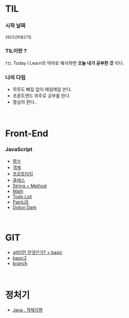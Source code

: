 # TIL

### 시작 날짜
 `2022년6월27일`

### TIL이란 ?
`TIL` Today I Learn의 약어로 해석하면 **오늘 내가 공부한 것** 이다.

### 나의 다짐
* 하루도 빠짐 없이 매일매일 쓴다.
* 프론트엔드 위주로 공부를 한다.
* 열심히 한다.. 
 <br/><br/><br/>

# Front-End

   ### JavaScript  
- [함수](https://github.com/KIMHUEMANG/MyTIL/blob/master/JS/function.md)
- <a href ="https://github.com/KIMHUEMANG/MyTIL/blob/master/JS/Object.md">객체</a>
- [프로토타입](https://github.com/KIMHUEMANG/MyTIL/blob/master/JS/Object2.md)
- [클래스](https://github.com/KIMHUEMANG/MyTIL/blob/master/JS/class.md)
- [String + Method](https://github.com/KIMHUEMANG/MyTIL/blob/master/JS/typeString.md) 
- [Math](https://github.com/KIMHUEMANG/MyTIL/blob/master/JS/Number.md)
- <a href ="https://github.com/KIMHUEMANG/Javascript-for-Beginners/tree/main/%232%20%5B2021%20UPDATE%5D%20WELCOME%20TO%20JAVASCRIPT">Todo Lsit<a>
- <a href ="https://github.com/KIMHUEMANG/Javascript-for-Beginners/tree/main/PaintJS">PaintJS</a>
- [Dotori Dark](https://github.com/KIMHUEMANG/DotoriDark)

 <br/>
 
# GIT

- <a href ="https://github.com/KIMHUEMANG/MyTIL/blob/master/git/basic.md">git이란 무엇인가? + basic<a>
- [basic2](https://github.com/KIMHUEMANG/MyTIL/blob/master/git/basic2.md)
- [branch](https://github.com/KIMHUEMANG/MyTIL/blob/master/git/branch.md)

<br/>

# 정처기
- [Java , 객체지향](http://github.com/KIMHUEMANG/MyTIL/blob/master/정보처리/Java.md)